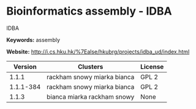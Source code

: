 # Bioinformatics assembly - IDBA

IDBA

**Keywords:** assembly

**Website:** <http://i.cs.hku.hk/%7Ealse/hkubrg/projects/idba_ud/index.html>

| Version | Clusters | License |
| ------- | -------- | ------- |
| 1.1.1 | rackham snowy miarka bianca | GPL 2 |
| 1.1.1-384 | rackham snowy miarka bianca | GPL 2 |
| 1.1.3 | bianca miarka rackham snowy | None |
